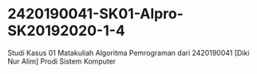# 2420190041-SK01-Alpro-SK20192020-1-4
Studi Kasus 01 Matakuliah Algoritma Pemrograman dari 2420190041 [Diki Nur Alim] Prodi Sistem Komputer
